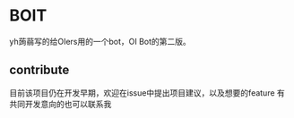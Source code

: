 # BOIT
yh蒟蒻写的给OIers用的一个bot，OI Bot的第二版。

## contribute
目前该项目仍在开发早期，欢迎在issue中提出项目建议，以及想要的feature
有共同开发意向的也可以联系我
